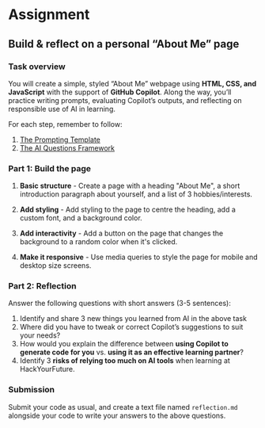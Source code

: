 # Assignment

## Build & reflect on a personal “About Me” page

### Task overview

You will create a simple, styled “About Me” webpage using **HTML, CSS, and JavaScript** with the support of **GitHub Copilot**. Along the way, you’ll practice writing prompts, evaluating Copilot’s outputs, and reflecting on responsible use of AI in learning.

For each step, remember to follow:

1. [The Prompting Template](./session-plan.md#prompting-template)
1. [The AI Questions Framework](./session-plan.md#the-ai-questions-framework)

### Part 1: Build the page

1. **Basic structure** - Create a page with a heading "About Me", a short introduction paragraph about yourself, and a list of 3 hobbies/interests.

2. **Add styling** - Add styling to the page to centre the heading, add a custom font, and a background color.

3. **Add interactivity** - Add a button on the page that changes the background to a random color when it's clicked.

4. **Make it responsive** - Use media queries to style the page for mobile and desktop size screens.

### Part 2: Reflection

Answer the following questions with short answers (3-5 sentences):

1. Identify and share 3 new things you learned from AI in the above task
2. Where did you have to tweak or correct Copilot’s suggestions to suit your needs?
3. How would you explain the difference between **using Copilot to generate code for you** vs. **using it as an effective learning partner**?
4. Identify 3 **risks of relying too much on AI tools** when learning at HackYourFuture.

### Submission

Submit your code as usual, and create a text file named `reflection.md` alongside your code to write your answers to the above questions.
